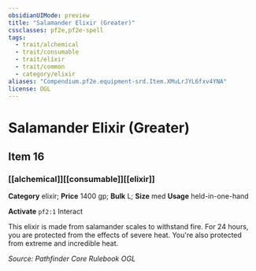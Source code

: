 ```yaml
---
obsidianUIMode: preview
title: "Salamander Elixir (Greater)"
cssclasses: pf2e,pf2e-spell
tags:
  - trait/alchemical
  - trait/consumable
  - trait/elixir
  - trait/common
  - category/elixir
aliases: "Compendium.pf2e.equipment-srd.Item.XMuLrJYL6fxv4YNA"
license: OGL
---
```

# Salamander Elixir (Greater)
## Item 16
### [[alchemical]][[consumable]][[elixir]]

**Category** elixir; 
**Price** 1400 gp; 
**Bulk** L; **Size** med
**Usage** held-in-one-hand

**Activate** `pf2:1` Interact

This elixir is made from salamander scales to withstand fire. For 24 hours, you are protected from the effects of severe heat. You're also protected from extreme and incredible heat.

*Source: Pathfinder Core Rulebook*
*OGL*